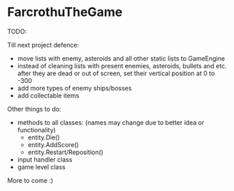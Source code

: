 # FarcrothuTheGame

TODO:

Till next project defence:

- move lists with enemy, asteroids and all other static lists to GameEngine
- instead of cleaning lists with present enemies, asteroids, bullets and etc. after they are dead or out of screen, set their vertical position at 0 to -300
- add more types of enemy ships/bosses
- add collectable items

Other things to do:

- methods to all classes: (names may change due to better idea or functionality)
	- entity.Die()
	- entity.AddScore()
	- entity.Restart/Reposition()
- input handler class
- game level class


More to come :)
